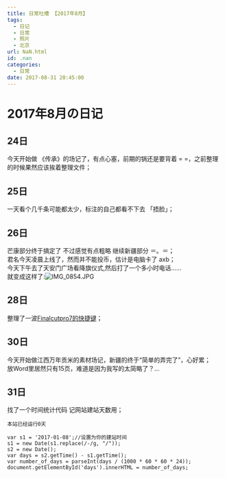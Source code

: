 ```yaml
---
title: 日常吐槽 【2017年8月】
tags:
  - 日记
  - 日常
  - 照片
  - 北京
url: NaN.html
id: .nan
categories:
  - 日常
date: 2017-08-31 20:45:00
---
```


2017年8月の日记
==========

24日
---

今天开始做 《传承》的场记了，有点心塞，前期的锅还是要背着 = =，之前整理的时候果然应该挨着整理文件；

25日
---

一天看个几千条可能都太少，标注的自己都看不下去 「捂脸」；

26日
---

芒康部分终于搞定了 不过感觉有点粗略 继续新疆部分 ＝。＝；  
君名今天凌晨上线了，然而并不能投币，估计是电脑卡了 axb；  
今天下午去了天安门广场看降旗仪式,然后打了一个多小时电话……  
就变成这样了:![IMG_0854.JPG](https://cdn.menhood.wang/2017/08/201708261503757266621802.jpg "IMG_0854.JPG")

28日
---

整理了一波[Finalcutpro7的快捷键](https://blog.mdh.red/archives/107/)；

30日
---

今天开始做江西万年贡米的素材场记，新疆的终于“简单的弄完了”，心好累；  
放Word里居然只有15页，难道是因为我写的太简略了？...

31日
---

找了一个时间统计代码 记网站建站天数用；

    本站已经运行0天
    
    var s1 = '2017-01-08';//设置为你的建站时间
    s1 = new Date(s1.replace(/-/g, "/"));
    s2 = new Date();
    var days = s2.getTime() - s1.getTime();
    var number_of_days = parseInt(days / (1000 * 60 * 60 * 24));
    document.getElementById('days').innerHTML = number_of_days;